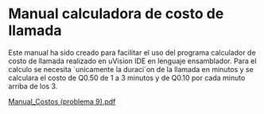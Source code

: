 # Manual calculadora de costo de llamada
Este manual ha sido creado para facilitar el uso del programa calculador de costo de llamada realizado en uVision IDE en lenguaje ensamblador. Para el calculo se necesita ´unicamente la duraci´on de la llamada en minutos y se calculara el costo de Q0.50 de 1 a 3 minutos y de Q0.10 por cada minuto arriba de los 3.

[Manual_Costos (problema 9).pdf](https://github.com/deydrums/tm4c123gh6pm_assembler/files/6366528/Manual_Costos.problema.9.pdf)
